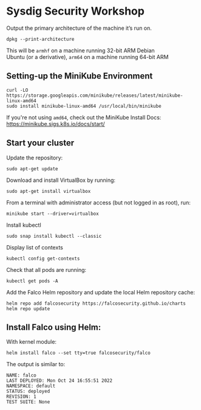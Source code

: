 # Sysdig Security Workshop


Output the primary architecture of the machine it’s run on.
```
dpkg --print-architecture
```

This will be ```armhf``` on a machine running 32-bit ARM Debian <br/>
Ubuntu (or a derivative), ```arm64``` on a machine running 64-bit ARM

## Setting-up the MiniKube Environment

```
curl -LO https://storage.googleapis.com/minikube/releases/latest/minikube-linux-amd64
sudo install minikube-linux-amd64 /usr/local/bin/minikube
```

If you're not using ```amd64```, check out the MiniKube Install Docs: <br/>
https://minikube.sigs.k8s.io/docs/start/

## Start your cluster

Update the repository:
```
sudo apt-get update
```


Download and install VirtualBox by running:
```
sudo apt-get install virtualbox
```
From a terminal with administrator access (but not logged in as root), run:
```
minikube start --driver=virtualbox
```

Install kubectl
```
sudo snap install kubectl --classic
```

Display list of contexts
```
kubectl config get-contexts 
```

Check that all pods are running:
```
kubectl get pods -A
```

Add the Falco Helm repository and update the local Helm repository cache:
```
helm repo add falcosecurity https://falcosecurity.github.io/charts
helm repo update
```

## Install Falco using Helm:

With kernel module:
```
helm install falco --set tty=true falcosecurity/falco
```

The output is similar to:
```
NAME: falco
LAST DEPLOYED: Mon Oct 24 16:55:51 2022
NAMESPACE: default
STATUS: deployed
REVISION: 1
TEST SUITE: None
```
